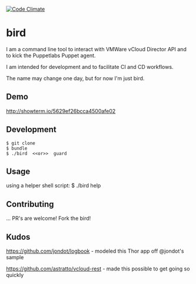 [![Code Climate](https://codeclimate.com/github/brettswift/bird.png)](https://codeclimate.com/github/brettswift/bird)

# bird

I am a command line tool to interact with VMWare vCloud Director API and to kick the Puppetlabs Puppet agent. 

I am intended for development and to facilitate CI and CD workflows.  

The name may change one day, but for now I'm just bird. 

## Demo
  http://showterm.io/5629ef26bcca4500afe02

## Development

    $ git clone
    $ bundle
    $ ./bird  <<or>>  guard


## Usage
  using a helper shell script:
    $ ./bird help

## Contributing

... PR's are welcome!    Fork the bird! 

## Kudos
  https://github.com/jondot/logbook
    - modeled this Thor app off @jondot's sample

  https://github.com/astratto/vcloud-rest 
    - made this possible to get going so quickly